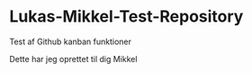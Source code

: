 # Lukas-Mikkel-Test-Repository
Test af Github kanban funktioner

Dette har jeg oprettet til dig Mikkel
